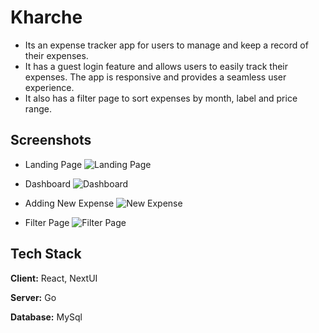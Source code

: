 
# Kharche

- Its an expense tracker app for users to manage and keep a record of their expenses. 
- It has a guest login feature and allows users to easily track their expenses. The app is responsive and provides a seamless user experience. 
- It also has a filter page to sort expenses by month, label and price range.

## Screenshots

- Landing Page
![Landing Page](https://cdn.discordapp.com/attachments/753151975570276352/1071425426154590308/screencapture-localhost-8080-2023-02-04-19_11_19.png)

- Dashboard
![Dashboard](https://cdn.discordapp.com/attachments/753151975570276352/1071426128062992384/screencapture-localhost-8080-dashboard-2023-02-04-19_14_18.png)

- Adding New Expense
![New Expense](https://cdn.discordapp.com/attachments/753151975570276352/1071428361785708655/screencapture-localhost-8080-dashboard-2023-02-04-19_23_25.png)

- Filter Page
![Filter Page](https://cdn.discordapp.com/attachments/753151975570276352/1071428724437819482/screencapture-localhost-8080-all-expenses-2023-02-04-19_24_23.png)
## Tech Stack

**Client:** React, NextUI

**Server:** Go

**Database:** MySql

